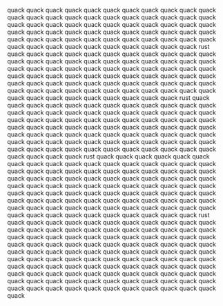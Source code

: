 quack quack quack quack quack quack quack quack quack quack quack quack quack quack quack quack quack quack quack quack quack quack quack quack quack quack quack quack quack quack quack quack quack quack quack quack quack quack quack quack quack quack quack quack quack quack quack quack quack quack quack quack quack quack quack quack quack quack quack quack quack quack quack quack quack rust quack quack quack quack quack quack quack quack quack quack quack quack quack quack quack quack quack quack quack quack quack quack quack quack quack quack quack quack quack quack quack quack quack quack quack quack quack quack quack quack quack quack quack quack quack quack quack quack quack quack quack quack quack quack quack quack quack quack quack quack quack quack quack quack quack quack quack quack quack quack quack quack quack quack quack rust quack quack quack quack quack quack quack quack quack quack quack quack quack quack quack quack quack quack quack quack quack quack quack quack quack quack quack quack quack quack quack quack quack quack quack quack quack quack quack quack quack quack quack quack quack quack quack quack quack quack quack quack quack quack quack quack quack quack quack quack quack quack quack quack quack quack quack quack quack quack quack quack quack quack quack quack quack quack quack quack quack quack rust quack quack quack quack quack quack quack quack quack quack quack quack quack quack quack quack quack quack quack quack quack quack quack quack quack quack quack quack quack quack quack quack quack quack quack quack quack quack quack quack quack quack quack quack quack quack quack quack quack quack quack quack quack quack quack quack quack quack quack quack quack quack quack quack quack quack quack quack quack quack quack quack quack quack quack quack quack quack quack quack quack quack quack quack quack quack quack quack quack quack quack quack quack rust quack quack quack quack quack quack quack quack quack quack quack quack quack quack quack quack quack quack quack quack quack quack quack quack quack quack quack quack quack quack quack quack quack quack quack quack quack quack quack quack quack quack quack quack quack quack quack quack quack quack quack quack quack quack quack quack quack quack quack quack quack quack quack quack quack quack quack quack quack quack quack quack quack quack quack quack quack quack quack quack quack quack quack quack quack quack quack quack quack quack quack quack quack quack quack quack quack quack quack quack quack quack quack quack quack quack quack quack quack quack quack 
